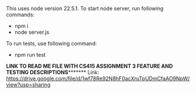 This uses node version 22.5.1.
To start node server, run following commands:

- npm i
- node server.js

To run tests, use following command:

* npm run test

**********************LINK TO READ ME FILE WITH CS415 ASSIGNMENT 3 FEATURE AND TESTING DESCRIPTIONS*****************************
Link: https://drive.google.com/file/d/1wf78Re92N8hF0acXruTpUDmCfaAO9NpW/view?usp=sharing
